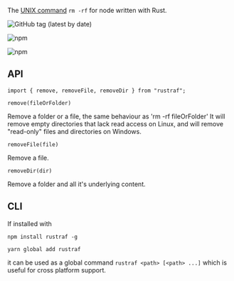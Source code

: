 The [UNIX command](<http://en.wikipedia.org/wiki/Rm_(Unix)>) `rm -rf` for node written with Rust.

![GitHub tag (latest by date)](https://img.shields.io/github/v/tag/stijnvanhulle/rustraf?style=for-the-badge)

![npm](https://img.shields.io/npm/v/@rustraf/core?style=for-the-badge)

![npm](https://img.shields.io/npm/dm/@rustraf/core?style=for-the-badge)

## API

```
import { remove, removeFile, removeDir } from "rustraf";
```

`remove(fileOrFolder)`

Remove a folder or a file, the same behaviour as 'rm -rf fileOrFolder'
It will remove empty directories that lack read access on Linux, and will remove "read-only" files and directories on Windows.

`removeFile(file)`

Remove a file.

`removeDir(dir)`

Remove a folder and all it's underlying content.

## CLI

If installed with

```
npm install rustraf -g
```

```
yarn global add rustraf
```

it can be used as a global
command `rustraf <path> [<path> ...]` which is useful for cross platform support.
